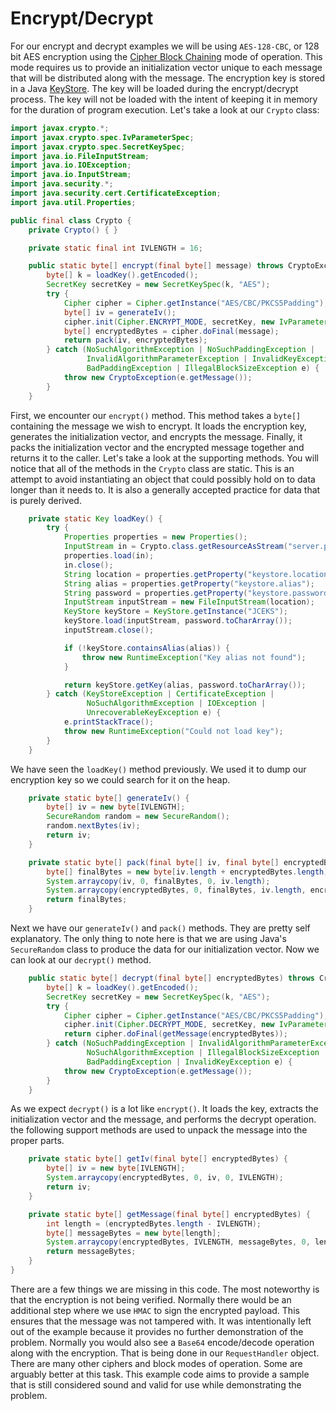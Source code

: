 # Encrypt/Decrypt

For our encrypt and decrypt examples we will be using `AES-128-CBC`, or 128 bit AES encryption using the [Cipher Block Chaining](http://en.wikipedia.org/wiki/Block_cipher_mode_of_operation#Cipher-block_chaining_.28CBC.29) mode of operation. This mode requires us to provide an initialization vector unique to each message that will be distributed along with the message. The encryption key is stored in a Java [KeyStore](http://docs.oracle.com/javase/8/docs/api/java/security/KeyStore.html). The key will be loaded during the encrypt/decrypt process. The key will not be loaded with the intent of keeping it in memory for the duration of program execution. Let's take a look at our `Crypto` class:

```java
import javax.crypto.*;
import javax.crypto.spec.IvParameterSpec;
import javax.crypto.spec.SecretKeySpec;
import java.io.FileInputStream;
import java.io.IOException;
import java.io.InputStream;
import java.security.*;
import java.security.cert.CertificateException;
import java.util.Properties;

public final class Crypto {
    private Crypto() { }

    private static final int IVLENGTH = 16;

    public static byte[] encrypt(final byte[] message) throws CryptoException {
        byte[] k = loadKey().getEncoded();
        SecretKey secretKey = new SecretKeySpec(k, "AES");
        try {
            Cipher cipher = Cipher.getInstance("AES/CBC/PKCS5Padding");
            byte[] iv = generateIv();
            cipher.init(Cipher.ENCRYPT_MODE, secretKey, new IvParameterSpec(iv));
            byte[] encryptedBytes = cipher.doFinal(message);
            return pack(iv, encryptedBytes);
        } catch (NoSuchAlgorithmException | NoSuchPaddingException |
                 InvalidAlgorithmParameterException | InvalidKeyException |
                 BadPaddingException | IllegalBlockSizeException e) {
            throw new CryptoException(e.getMessage());
        }
    }
```

First, we encounter our `encrypt()` method. This method takes a `byte[]` containing the message we wish to encrypt. It loads the encryption key, generates the initialization vector, and encrypts the message. Finally, it packs the initialization vector and the encrypted message together and returns it to the caller. Let's take a look at the supporting methods. You will notice that all of the methods in the `Crypto` class are static. This is an attempt to avoid instantiating an object that could possibly hold on to data longer than it needs to. It is also a generally accepted practice for data that is purely derived.

```java
    private static Key loadKey() {
        try {
            Properties properties = new Properties();
            InputStream in = Crypto.class.getResourceAsStream("server.properties");
            properties.load(in);
            in.close();
            String location = properties.getProperty("keystore.location");
            String alias = properties.getProperty("keystore.alias");
            String password = properties.getProperty("keystore.password");
            InputStream inputStream = new FileInputStream(location);
            KeyStore keyStore = KeyStore.getInstance("JCEKS");
            keyStore.load(inputStream, password.toCharArray());
            inputStream.close();

            if (!keyStore.containsAlias(alias)) {
                throw new RuntimeException("Key alias not found");
            }

            return keyStore.getKey(alias, password.toCharArray());
        } catch (KeyStoreException | CertificateException |
                 NoSuchAlgorithmException | IOException |
                 UnrecoverableKeyException e) {
            e.printStackTrace();
            throw new RuntimeException("Could not load key");
        }
    }

```

We have seen the `loadKey()` method previously. We used it to dump our encryption key so we could search for it on the heap.

```java
    private static byte[] generateIv() {
        byte[] iv = new byte[IVLENGTH];
        SecureRandom random = new SecureRandom();
        random.nextBytes(iv);
        return iv;
    }

    private static byte[] pack(final byte[] iv, final byte[] encryptedBytes) {
        byte[] finalBytes = new byte[iv.length + encryptedBytes.length];
        System.arraycopy(iv, 0, finalBytes, 0, iv.length);
        System.arraycopy(encryptedBytes, 0, finalBytes, iv.length, encryptedBytes.length);
        return finalBytes;
    }
```

Next we have our `generateIv()` and `pack()` methods. They are pretty self explanatory. The only thing to note here is that we are using Java's `SecureRandom` class to produce the data for our initialization vector. Now we can look at our `decrypt()` method.

```java
    public static byte[] decrypt(final byte[] encryptedBytes) throws CryptoException {
        byte[] k = loadKey().getEncoded();
        SecretKey secretKey = new SecretKeySpec(k, "AES");
        try {
            Cipher cipher = Cipher.getInstance("AES/CBC/PKCS5Padding");
            cipher.init(Cipher.DECRYPT_MODE, secretKey, new IvParameterSpec(getIv(encryptedBytes)));
            return cipher.doFinal(getMessage(encryptedBytes));
        } catch (NoSuchPaddingException | InvalidAlgorithmParameterException |
                 NoSuchAlgorithmException | IllegalBlockSizeException |
                 BadPaddingException | InvalidKeyException e) {
            throw new CryptoException(e.getMessage());
        }
    }
```

As we expect `decrypt()` is a lot like `encrypt()`. It loads the key, extracts the initialization vector and the message, and performs the decrypt operation. the following support methods are used to unpack the message into the proper parts.

```java
    private static byte[] getIv(final byte[] encryptedBytes) {
        byte[] iv = new byte[IVLENGTH];
        System.arraycopy(encryptedBytes, 0, iv, 0, IVLENGTH);
        return iv;
    }

    private static byte[] getMessage(final byte[] encryptedBytes) {
        int length = (encryptedBytes.length - IVLENGTH);
        byte[] messageBytes = new byte[length];
        System.arraycopy(encryptedBytes, IVLENGTH, messageBytes, 0, length);
        return messageBytes;
    }
}
```

There are a few things we are missing in this code. The most noteworthy is that the encryption is not being verified. Normally there would be an additional step where we use `HMAC` to sign the encrypted payload. This ensures that the message was not tampered with. It was intentionally left out of the example because it provides no further demonstration of the problem. Normally you would also see a `Base64` encode/decode operation along with the encryption. That is being done in our `RequestHandler` object. There are many other ciphers and block modes of operation. Some are arguably better at this task. This example code aims to provide a sample that is still considered
sound and valid for use while demonstrating the problem.
